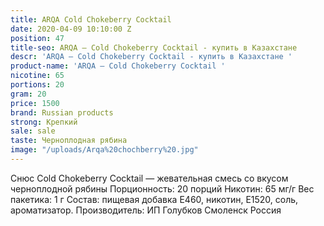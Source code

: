 ```yaml
---
title: ARQA Cold Chokeberry Cocktail
date: 2020-04-09 10:10:00 Z
position: 47
title-seo: ARQA – Cold Chokeberry Cocktail - купить в Казахстане
descr: 'ARQA – Cold Chokeberry Cocktail - купить в Казахстане '
product-name: 'ARQA – Cold Chokeberry Cocktail '
nicotine: 65
portions: 20
gram: 20
price: 1500
brand: Russian products
strong: Крепкий
sale: sale
taste: Черноплодная рябина
image: "/uploads/Arqa%20chochberry%20.jpg"
---
```


Снюс Cold Chokeberry Cocktail — жевательная смесь со вкусом черноплодной рябины Порционность: 20 порций Никотин: 65 мг/г Вес пакетика: 1 г Состав: пищевая добавка E460, никотин, E1520, соль, ароматизатор. Производитель: ИП Голубков Смоленск Россия